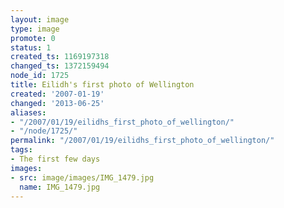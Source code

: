 ```yaml
---
layout: image
type: image
promote: 0
status: 1
created_ts: 1169197318
changed_ts: 1372159494
node_id: 1725
title: Eilidh's first photo of Wellington
created: '2007-01-19'
changed: '2013-06-25'
aliases:
- "/2007/01/19/eilidhs_first_photo_of_wellington/"
- "/node/1725/"
permalink: "/2007/01/19/eilidhs_first_photo_of_wellington/"
tags:
- The first few days
images:
- src: image/images/IMG_1479.jpg
  name: IMG_1479.jpg
---
```


